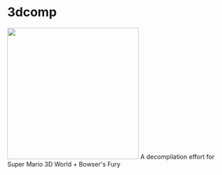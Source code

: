 # 3dcomp
<img src="https://github.com/shibbo/3dcomp/blob/main/img/logo.png" width="300">
A decompilation effort for Super Mario 3D World + Bowser's Fury
